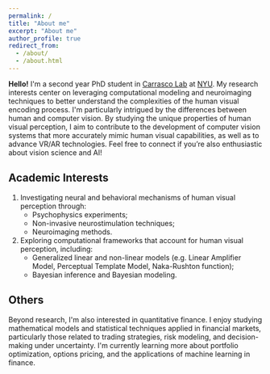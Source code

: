 ```yaml
---
permalink: /
title: "About me"
excerpt: "About me"
author_profile: true
redirect_from: 
  - /about/
  - /about.html
---
```


**Hello!** I'm a second year PhD student in [Carrasco Lab](https://wp.nyu.edu/carrascolab/) at [NYU](https://gsas.nyu.edu/). My research interests center on leveraging computational modeling and neuroimaging techniques to better understand the complexities of the human visual encoding process. I'm particularly intrigued by the differences between human and computer vision. By studying the unique properties of human visual perception, I aim to contribute to the development of computer vision systems that more accurately mimic human visual capabilities, as well as to advance VR/AR technologies. Feel free to connect if you’re also enthusiastic about vision science and AI!

Academic Interests
------
1. Investigating neural and behavioral mechanisms of human visual perception through:
   * Psychophysics experiments;
   * Non-invasive neurostimulation techniques;
   * Neuroimaging methods. 
3. Exploring computational frameworks that account for human visual perception, including:
   * Generalized linear and non-linear models (e.g. Linear Amplifier Model, Perceptual Template Model, Naka-Rushton function);
   * Bayesian inference and Bayesian modeling.

Others
------
Beyond research, I'm also interested in quantitative finance. I enjoy studying mathematical models and statistical techniques applied in financial markets, particularly those related to trading strategies, risk modeling, and decision-making under uncertainty. I'm currently learning more about portfolio optimization, options pricing, and the applications of machine learning in finance.

